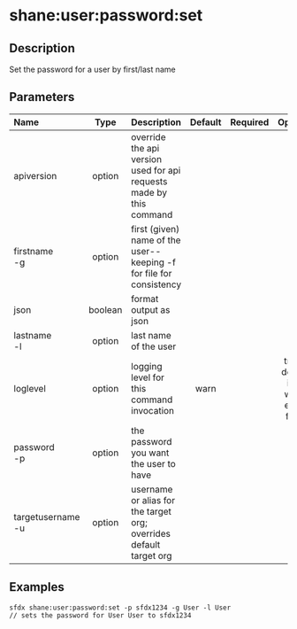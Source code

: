 <!-- This file has been generated with command 'sfdx hardis:doc:plugin:generate'. Please do not update it manually or it may be overwritten -->
# shane:user:password:set

## Description

Set the password for a user by first/last name

## Parameters

|Name|Type|Description|Default|Required|Options|
|:---|:--:|:----------|:-----:|:------:|:-----:|
|apiversion|option|override the api version used for api requests made by this command||||
|firstname<br/>-g|option|first (given) name of the user--keeping -f for file for consistency||||
|json|boolean|format output as json||||
|lastname<br/>-l|option|last name of the user||||
|loglevel|option|logging level for this command invocation|warn||trace<br/>debug<br/>info<br/>warn<br/>error<br/>fatal|
|password<br/>-p|option|the password you want the user to have||||
|targetusername<br/>-u|option|username or alias for the target org; overrides default target org||||

## Examples

```shell
sfdx shane:user:password:set -p sfdx1234 -g User -l User
// sets the password for User User to sfdx1234

```


